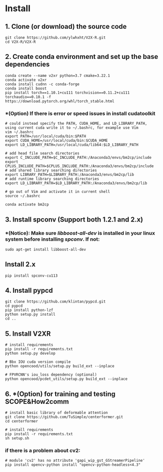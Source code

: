 
# Install
## 1. Clone (or download) the source code 
```
git clone https://github.com/ylwhxht/V2X-R.git
cd V2X-R/V2X-R
```
 
## 2. Create conda environment and set up the base dependencies
```
conda create --name v2xr python=3.7 cmake=3.22.1
conda activate v2xr
conda install cudnn -c conda-forge
conda install boost
pip install torch==1.10.1+cu111 torchvision==0.11.2+cu111 torchaudio==0.10.1 -f https://download.pytorch.org/whl/torch_stable.html
```

### *(Option) If there is error or speed issues in install cudatoolkit
```
# could instead specify the PATH, CUDA_HOME, and LD_LIBRARY_PATH, using current cuda write it to ~/.bashrc, for example use Vim
vim ~/.bashrc
export PATH=/usr/local/cuda/bin:$PATH
export CUDA_HOME=/usr/local/cuda/bin:$CUDA_HOME
export LD_LIBRARY_PATH=/usr/local/cuda/lib64:$LD_LIBRARY_PATH

# add head file search directories 
export C_INCLUDE_PATH=$C_INCLUDE_PATH:/Anaconda3/envs/bm2cp/include
export CPLUS_INCLUDE_PATH=$CPLUS_INCLUDE_PATH:/Anaconda3/envs/bm2cp/include
# add shared library searching directories
export LIBRARY_PATH=$LIBRARY_PATH:/Anaconda3/envs/bm2cp/lib
# add runtime library searching directories
export LD_LIBRARY_PATH=$LD_LIBRARY_PATH:/Anaconda3/envs/bm2cp/lib

# go out of Vim and activate it in current shell
source ~/.bashrc

conda activate bm2cp
```

## 3. Install spconv (Support both 1.2.1 and 2.x)

### *(Notice): Make sure *libboost-all-dev* is installed in your linux system before installing *spconv*. If not:
```
sudo apt-get install libboost-all-dev
```

## Install 2.x
```
pip install spconv-cu113
```

## 4. Install pypcd
```
git clone https://github.com/klintan/pypcd.git
cd pypcd
pip install python-lzf
python setup.py install
cd ..
```

## 5. Install V2XR
```
# install requirements
pip install -r requirements.txt
python setup.py develop

# Bbx IOU cuda version compile
python opencood/utils/setup.py build_ext --inplace

# FPVRCNN's iou_loss dependency (optional)
python opencood/pcdet_utils/setup.py build_ext --inplace
```

## 6. *(Option) for training and testing SCOPE&How2comm
```
# install basic library of deformable attention
git clone https://github.com/TuSimple/centerformer.git
cd centerformer

# install requirements
pip install -r requirements.txt
sh setup.sh
```

### if there is a problem about cv2:
```
# module 'cv2' has no attribute 'gapi_wip_gst_GStreamerPipeline'
pip install opencv-python install "opencv-python-headless<4.3"
```




